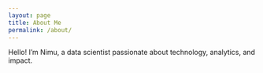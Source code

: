 ```yaml
---
layout: page
title: About Me
permalink: /about/
---
```


Hello! I’m Nimu, a data scientist passionate about technology, analytics, and impact.
